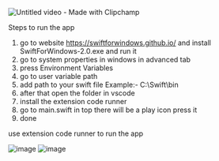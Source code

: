 ![Untitled video - Made with Clipchamp](https://github.com/darkknight5844/Swift-Windows-gender-app/assets/145830163/649729fe-1a3a-481d-b80e-4faf11726b68)

Steps to run the app
1. go to website https://swiftforwindows.github.io/ and install SwiftForWindows-2.0.exe and run it
2. go to system properties in windows in advanced tab
3. press Environment Variables
4. go to user variable path
5. add path to your swift file Example:- C:\Swift\bin
6. after that open the folder in vscode
7. install the extension code runner
8. go to main.swift in top there will be a play icon press it
9. done



use extension code runner to run the app

![image](https://github.com/darkknight5844/Swift-Windows-gender-app/assets/145830163/4c799d8f-4761-4ee6-b686-4f08d3bee78b)
![image](https://github.com/darkknight5844/Swift-Windows-gender-app/assets/145830163/e07eb625-b450-4423-b01b-c2cd5d3c94b0)

